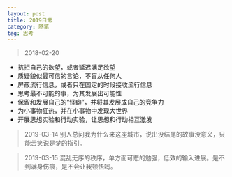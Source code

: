 ```yaml
---
layout: post
title: 2019日常
category: 随笔
tag: 思考
---
```


> 2018-02-20 
- 抗拒自己的欲望，或者延迟满足欲望
- 质疑貌似最可信的言论，不盲从任何人
- 屏蔽流行信息，或者只在固定的时段接收流行信息
- 思考最不可能的事，为其发展出可能性
- 保留和发展自己的“怪癖”，并将其发展成自己的竞争力
- 为小事物狂热，并在小事物中发现大世界
- 开展思想实验和行动实验，让思想和行动相互激发

> 2019-03-14
别人总问我为什么来这座城市，说出没结尾的故事没意义，只能苦笑说是梦的指引。

> 2019-03-15
混乱无序的秩序，单方面可悲的勉强，低效的输入进展。是不到满身伤痕，是不会让我顿悟吗。
